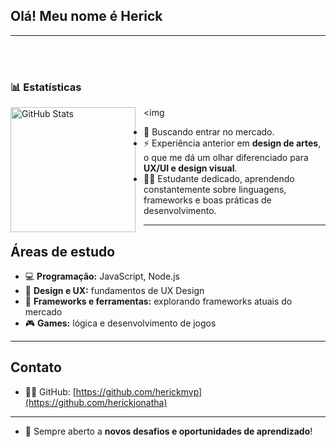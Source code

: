 ## Olá! Meu nome é **Herick**

---
<br/>
<br/>

### 📊 Estatísticas

<p>
  <img 
    align="left" 
    alt="GitHub Stats" 
    height="200" 
    style="padding-right: 10px;" 
    src="https://github-readme-stats.vercel.app/api?username=herickjonatha&show_icons=true&theme=tokyonight&include_all_commits=true&locale=pt-br" 
  />

<img 

- 🔭 Buscando entrar no mercado.
- ⚡ Experiência anterior em **design de artes**, o que me dá um olhar diferenciado para **UX/UI e design visual**.
- 🐱‍👤 Estudante dedicado, aprendendo constantemente sobre linguagens, frameworks e boas práticas de desenvolvimento.

---

## Áreas de estudo

- 💻 **Programação:** JavaScript, Node.js  
- 🎨 **Design e UX:** fundamentos de UX Design  
- 🎯 **Frameworks e ferramentas:** explorando frameworks atuais do mercado  
- 🎮 **Games:** lógica e desenvolvimento de jogos  

---

## Contato

- 🐱‍🏍 GitHub: [https://github.com/herickmvp](https://github.com/herickjonatha)

---

- 🚀 Sempre aberto a **novos desafios e oportunidades de aprendizado**!
